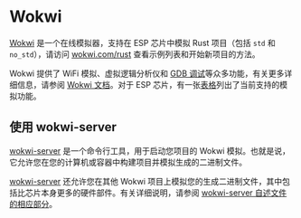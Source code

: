# Wokwi

[Wokwi] 是一个在线模拟器，支持在 ESP 芯片中模拟 Rust 项目（包括 `std` 和 `no_std`），请访问 [wokwi.com/rust] 查看示例列表和开始新项目的方法。

Wokwi 提供了 WiFi 模拟、虚拟逻辑分析仪和 [GDB 调试]等众多功能，有关更多详细信息，请参阅 [Wokwi 文档]。对于 ESP 芯片，有一张[表格]列出了当前支持的模拟功能。

## 使用 wokwi-server

[wokwi-server] 是一个命令行工具，用于启动您项目的 Wokwi 模拟。也就是说，它允许您在您的计算机或容器中构建项目并模拟生成的二进制文件。

[wokwi-server] 还允许您在其他 Wokwi 项目上模拟您的生成二进制文件，其中包括比芯片本身更多的硬件部件。有关详细说明，请参阅 [wokwi-server 自述文件的相应部分]。

[Wokwi]: https://wokwi.com/
[wokwi.com/rust]: https://wokwi.com/rust
[GDB 调试]: https://docs.wokwi.com/gdb-debugging
[Wokwi 文档]: https://docs.wokwi.com/
[表格]: https://docs.wokwi.com/guides/esp32#simulation-features
[wokwi-server]: https://github.com/MabezDev/wokwi-server
[wokwi-server 自述文件的相应部分]: https://github.com/MabezDev/wokwi-server#simulating-your-binary-on-a-custom-wokwi-project
